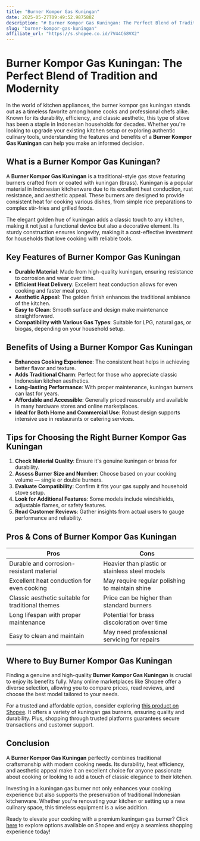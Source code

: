 ```yaml
---
title: "Burner Kompor Gas Kuningan"
date: 2025-05-27T09:49:52.987588Z
description: "# Burner Kompor Gas Kuningan: The Perfect Blend of Tradition and Modernity..."
slug: "burner-kompor-gas-kuningan"
affiliate_url: "https://s.shopee.co.id/7V44C68VX2"
---
```

# Burner Kompor Gas Kuningan: The Perfect Blend of Tradition and Modernity

In the world of kitchen appliances, the burner kompor gas kuningan stands out as a timeless favorite among home cooks and professional chefs alike. Known for its durability, efficiency, and classic aesthetic, this type of stove has been a staple in Indonesian households for decades. Whether you're looking to upgrade your existing kitchen setup or exploring authentic culinary tools, understanding the features and benefits of a **Burner Kompor Gas Kuningan** can help you make an informed decision.

## What is a Burner Kompor Gas Kuningan?

A **Burner Kompor Gas Kuningan** is a traditional-style gas stove featuring burners crafted from or coated with kuningan (brass). Kuningan is a popular material in Indonesian kitchenware due to its excellent heat conduction, rust resistance, and aesthetic appeal. These burners are designed to provide consistent heat for cooking various dishes, from simple rice preparations to complex stir-fries and grilled foods.

The elegant golden hue of kuningan adds a classic touch to any kitchen, making it not just a functional device but also a decorative element. Its sturdy construction ensures longevity, making it a cost-effective investment for households that love cooking with reliable tools.

## Key Features of Burner Kompor Gas Kuningan

- **Durable Material**: Made from high-quality kuningan, ensuring resistance to corrosion and wear over time.
- **Efficient Heat Delivery**: Excellent heat conduction allows for even cooking and faster meal prep.
- **Aesthetic Appeal**: The golden finish enhances the traditional ambiance of the kitchen.
- **Easy to Clean**: Smooth surface and design make maintenance straightforward.
- **Compatibility with Various Gas Types**: Suitable for LPG, natural gas, or biogas, depending on your household setup.

## Benefits of Using a Burner Kompor Gas Kuningan

- **Enhances Cooking Experience**: The consistent heat helps in achieving better flavor and texture.
- **Adds Traditional Charm**: Perfect for those who appreciate classic Indonesian kitchen aesthetics.
- **Long-lasting Performance**: With proper maintenance, kuningan burners can last for years.
- **Affordable and Accessible**: Generally priced reasonably and available in many hardware stores and online marketplaces.
- **Ideal for Both Home and Commercial Use**: Robust design supports intensive use in restaurants or catering services.

## Tips for Choosing the Right Burner Kompor Gas Kuningan

1. **Check Material Quality**: Ensure it's genuine kuningan or brass for durability.
2. **Assess Burner Size and Number**: Choose based on your cooking volume — single or double burners.
3. **Evaluate Compatibility**: Confirm it fits your gas supply and household stove setup.
4. **Look for Additional Features**: Some models include windshields, adjustable flames, or safety features.
5. **Read Customer Reviews**: Gather insights from actual users to gauge performance and reliability.

## Pros & Cons of Burner Kompor Gas Kuningan

| Pros                                              | Cons                                               |
|---------------------------------------------------|---------------------------------------------------|
| Durable and corrosion-resistant material        | Heavier than plastic or stainless steel models  |
| Excellent heat conduction for even cooking      | May require regular polishing to maintain shine |
| Classic aesthetic suitable for traditional themes | Price can be higher than standard burners       |
| Long lifespan with proper maintenance           | Potential for brass discoloration over time  |
| Easy to clean and maintain                        | May need professional servicing for repairs   |

## Where to Buy Burner Kompor Gas Kuningan

Finding a genuine and high-quality **Burner Kompor Gas Kuningan** is crucial to enjoy its benefits fully. Many online marketplaces like Shopee offer a diverse selection, allowing you to compare prices, read reviews, and choose the best model tailored to your needs.

For a trusted and affordable option, consider exploring [this product on Shopee](https://s.shopee.co.id/7V44C68VX2). It offers a variety of kuningan gas burners, ensuring quality and durability. Plus, shopping through trusted platforms guarantees secure transactions and customer support.

## Conclusion

A **Burner Kompor Gas Kuningan** perfectly combines traditional craftsmanship with modern cooking needs. Its durability, heat efficiency, and aesthetic appeal make it an excellent choice for anyone passionate about cooking or looking to add a touch of classic elegance to their kitchen.

Investing in a kuningan gas burner not only enhances your cooking experience but also supports the preservation of traditional Indonesian kitchenware. Whether you're renovating your kitchen or setting up a new culinary space, this timeless equipment is a wise addition.

Ready to elevate your cooking with a premium kuningan gas burner? Click [here](https://s.shopee.co.id/7V44C68VX2) to explore options available on Shopee and enjoy a seamless shopping experience today!